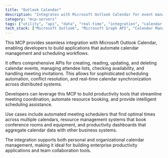 ```yaml
---
title: "Outlook Calendar"
description: "Integrates with Microsoft Outlook Calendar for event management, scheduling, and attendee status updates."
category: "mcp-servers"
tags: ["utility", "api", "data", "real-time", "integration", "calendar management", "scheduling automation", "productivity tools"]
tech_stack: ["Microsoft Outlook", "Microsoft Graph API", "Calendar Management", "Scheduling Systems", "Productivity Tools", "Event Management"]
---
```


This MCP provides seamless integration with Microsoft Outlook Calendar, enabling developers to build applications that automate calendar management and scheduling workflows. 

It offers comprehensive APIs for creating, reading, updating, and deleting calendar events, managing attendee lists, checking availability, and handling meeting invitations. This allows for sophisticated scheduling automation, conflict resolution, and real-time calendar synchronization across distributed systems.

Developers can leverage this MCP to build productivity tools that streamline meeting coordination, automate resource booking, and provide intelligent scheduling assistance. 

Use cases include automated meeting schedulers that find optimal times across multiple calendars, resource management systems that book conference rooms and equipment, and productivity dashboards that aggregate calendar data with other business systems. 

The integration supports both personal and organizational calendar management, making it ideal for building enterprise productivity applications and team collaboration tools.